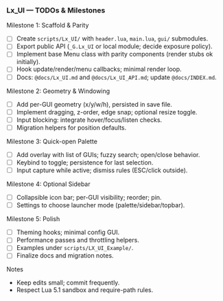 ### Lx_UI — TODOs & Milestones

Milestone 1: Scaffold & Parity
- [ ] Create `scripts/Lx_UI/` with `header.lua`, `main.lua`, `gui/` submodules.
- [ ] Export public API (`_G.Lx_UI` or local module; decide exposure policy).
- [ ] Implement base Menu class with parity components (render stubs ok initially).
- [ ] Hook update/render/menu callbacks; minimal render loop.
- [ ] Docs: `@docs/Lx_UI.md` and `@docs/Lx_UI_API.md`; update `@docs/INDEX.md`.

Milestone 2: Geometry & Windowing
- [ ] Add per-GUI geometry (x/y/w/h), persisted in save file.
- [ ] Implement dragging, z-order, edge snap; optional resize toggle.
- [ ] Input blocking: integrate hover/focus/listen checks.
- [ ] Migration helpers for position defaults.

Milestone 3: Quick-open Palette
- [ ] Add overlay with list of GUIs; fuzzy search; open/close behavior.
- [ ] Keybind to toggle; persistence for last selection.
- [ ] Input capture while active; dismiss rules (ESC/click outside).

Milestone 4: Optional Sidebar
- [ ] Collapsible icon bar; per-GUI visibility; reorder; pin.
- [ ] Settings to choose launcher mode (palette/sidebar/topbar).

Milestone 5: Polish
- [ ] Theming hooks; minimal config GUI.
- [ ] Performance passes and throttling helpers.
- [ ] Examples under `scripts/LX_UI_Example/`.
- [ ] Finalize docs and migration notes.

Notes
- Keep edits small; commit frequently.
- Respect Lua 5.1 sandbox and require-path rules.


